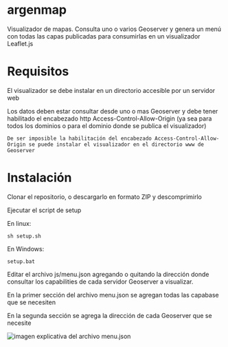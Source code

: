 # argenmap
Visualizador de mapas. Consulta uno o varios Geoserver y genera un menú con todas las capas publicadas para consumirlas en un visualizador Leaflet.js

# Requisitos
El visualizador se debe instalar en un directorio accesible por un servidor web

Los datos deben estar consultar desde uno o mas Geoserver y debe tener habilitado el encabezado http Access-Control-Allow-Origin (ya sea para todos los dominios o para el dominio donde se publica el visualizador)

```De ser imposible la habilitación del encabezado Access-Control-Allow-Origin se puede instalar el visualizador en el directorio www de Geoserver```

# Instalación
Clonar el repositorio, o descargarlo en formato ZIP y descomprimirlo

Ejecutar el script de setup

En linux:

```sh setup.sh```

En Windows:

```setup.bat```

Editar el archivo js/menu.json agregando o quitando la dirección donde consultar los capabilities de cada servidor Geoserver a visualizar.

En la primer sección del archivo menu.json se agregan todas las capabase que se necesiten

En la segunda sección se agrega la dirección de cada Geoserver que se necesite

![imagen explicativa del archivo menu.json](doc/img/menu-json-detalle.png)
